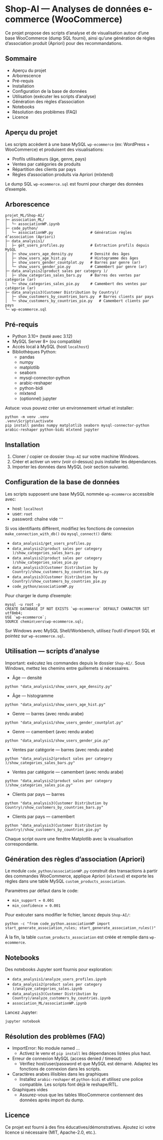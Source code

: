 # Shop-AI — Analyses de données e-commerce (WooCommerce)

Ce projet propose des scripts d’analyse et de visualisation autour d’une base WooCommerce (dump SQL fourni), ainsi qu’une génération de règles d’association produit (Apriori) pour des recommandations.

## Sommaire
- Aperçu du projet
- Arborescence
- Pré-requis
- Installation
- Configuration de la base de données
- Utilisation (exécuter les scripts d’analyse)
- Génération des règles d’association
- Notebooks
- Résolution des problèmes (FAQ)
- Licence

## Aperçu du projet
Les scripts accèdent à une base MySQL `wp-ecommerce` (ex: WordPress + WooCommerce) et produisent des visualisations:
- Profils utilisateurs (âge, genre, pays)
- Ventes par catégories de produits
- Répartition des clients par pays
- Règles d’association produits via Apriori (mlxtend)

Le dump SQL `wp-ecommerce.sql` est fourni pour charger des données d’exemple.

## Arborescence
```
projet_ML/Shop-AI/
├─ association_ML/
│  └─ associationWP.ipynb
├─ code_python/
│  └─ associationWP.py                 # Génération règles d’association (Apriori)
├─ data_analysis1/
│  ├─ get_users_profiles.py            # Extraction profils depuis MySQL
│  ├─ show_users_age_density.py        # Densité des âges
│  ├─ show_users_age_hist.py           # Histogramme des âges
│  ├─ show_users_gender_countplot.py   # Barres par genre (ar)
│  └─ show_users_gender_pie.py         # Camembert par genre (ar)
├─ data_analysis2(product sales per category )/
│  ├─ show_categories_sales_bars.py    # Barres des ventes par catégorie (ar)
│  └─ show_categories_sales_pie.py     # Camembert des ventes par catégorie (ar)
├─ data_analysis3(Customer Distribution by Country)/
│  ├─ show_customers_by_countries_bars.py  # Barres clients par pays
│  └─ show_customers_by_countries_pie.py   # Camembert clients par pays
└─ wp-ecommerce.sql
```

## Pré-requis
- Python 3.10+ (testé avec 3.12)
- MySQL Server 8+ (ou compatible)
- Accès local à MySQL (host `localhost`)
- Bibliothèques Python:
  - pandas
  - numpy
  - matplotlib
  - seaborn
  - mysql-connector-python
  - arabic-reshaper
  - python-bidi
  - mlxtend
  - (optionnel) jupyter

Astuce: vous pouvez créer un environnement virtuel et installer:
```
python -m venv .venv
.venv\Scripts\activate
pip install pandas numpy matplotlib seaborn mysql-connector-python arabic-reshaper python-bidi mlxtend jupyter
```

## Installation
1) Cloner / copier ce dossier `Shop-AI` sur votre machine Windows.
2) Créer et activer un venv (voir ci-dessus) puis installer les dépendances.
3) Importer les données dans MySQL (voir section suivante).

## Configuration de la base de données
Les scripts supposent une base MySQL nommée `wp-ecommerce` accessible avec:
- host: `localhost`
- user: `root`
- password: chaîne vide `""`

Si vos identifiants diffèrent, modifiez les fonctions de connexion `make_connection_with_db()` ou `mysql_connect()` dans:
- `data_analysis1/get_users_profiles.py`
- `data_analysis2(product sales per category )/show_categories_sales_bars.py`
- `data_analysis2(product sales per category )/show_categories_sales_pie.py`
- `data_analysis3(Customer Distribution by Country)/show_customers_by_countries_bars.py`
- `data_analysis3(Customer Distribution by Country)/show_customers_by_countries_pie.py`
- `code_python/associationWP.py`

Pour charger le dump d’exemple:
```
mysql -u root -p
CREATE DATABASE IF NOT EXISTS `wp-ecommerce` DEFAULT CHARACTER SET utf8mb4;
USE `wp-ecommerce`;
SOURCE chemin\vers\wp-ecommerce.sql;
```
Sur Windows avec MySQL Shell/Workbench, utilisez l’outil d’import SQL et pointez sur `wp-ecommerce.sql`.

## Utilisation — scripts d’analyse
Important: exécutez les commandes depuis le dossier `Shop-AI/`. Sous Windows, mettez les chemins entre guillemets si nécessaires.

- Âge — densité
```
python "data_analysis1/show_users_age_density.py"
```

- Âge — histogramme
```
python "data_analysis1/show_users_age_hist.py"
```

- Genre — barres (avec rendu arabe)
```
python "data_analysis1/show_users_gender_countplot.py"
```

- Genre — camembert (avec rendu arabe)
```
python "data_analysis1/show_users_gender_pie.py"
```

- Ventes par catégorie — barres (avec rendu arabe)
```
python "data_analysis2(product sales per category )/show_categories_sales_bars.py"
```

- Ventes par catégorie — camembert (avec rendu arabe)
```
python "data_analysis2(product sales per category )/show_categories_sales_pie.py"
```

- Clients par pays — barres
```
python "data_analysis3(Customer Distribution by Country)/show_customers_by_countries_bars.py"
```

- Clients par pays — camembert
```
python "data_analysis3(Customer Distribution by Country)/show_customers_by_countries_pie.py"
```

Chaque script ouvre une fenêtre Matplotlib avec la visualisation correspondante.

## Génération des règles d’association (Apriori)
Le module `code_python/associationWP.py` construit des transactions à partir des commandes WooCommerce, applique Apriori (`mlxtend`) et exporte les règles dans une table MySQL `custom_products_association`.

Paramètres par défaut dans le code:
- `min_support = 0.001`
- `min_confidence = 0.001`

Pour exécuter sans modifier le fichier, lancez depuis `Shop-AI/`:
```
python -c "from code_python.associationWP import start_generate_association_rules; start_generate_association_rules()"
```
À la fin, la table `custom_products_association` est créée et remplie dans `wp-ecommerce`.

## Notebooks
Des notebooks Jupyter sont fournis pour exploration:
- `data_analysis1/analyze_users_profiles.ipynb`
- `data_analysis2(product sales per category )/analyze_categories_sales.ipynb`
- `data_analysis3(Customer Distribution by Country)/analyze_customers_by_countries.ipynb`
- `association_ML/associationWP.ipynb`

Lancez Jupyter:
```
jupyter notebook
```

## Résolution des problèmes (FAQ)
- ImportError: No module named …
  - Activez le venv et `pip install` les dépendances listées plus haut.
- Erreur de connexion MySQL (access denied / timeout)
  - Vérifiez host/user/password et que MySQL est démarré. Adaptez les fonctions de connexion dans les scripts.
- Caractères arabes illisibles dans les graphiques
  - Installez `arabic-reshaper` et `python-bidi` et utilisez une police compatible. Les scripts font déjà le reshape/RTL.
- Graphiques vides
  - Assurez-vous que les tables WooCommerce contiennent des données après import du dump.

## Licence
Ce projet est fourni à des fins éducatives/démonstratives. Ajoutez ici votre licence si nécessaire (MIT, Apache-2.0, etc.).
